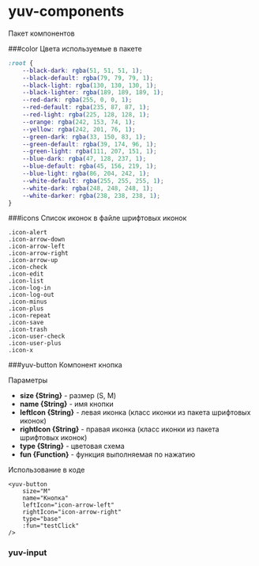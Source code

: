 # yuv-components
Пакет компонентов

###color
Цвета используемые в пакете
```css
:root {
    --black-dark: rgba(51, 51, 51, 1);
    --black-default: rgba(79, 79, 79, 1);
    --black-light: rgba(130, 130, 130, 1);
    --black-lighter: rgba(189, 189, 189, 1);
    --red-dark: rgba(255, 0, 0, 1);
    --red-default: rgba(235, 87, 87, 1);
    --red-light: rgba(225, 128, 128, 1);
    --orange: rgba(242, 153, 74, 1);
    --yellow: rgba(242, 201, 76, 1);
    --green-dark: rgba(33, 150, 83, 1);
    --green-default: rgba(39, 174, 96, 1);
    --green-light: rgba(111, 207, 151, 1);
    --blue-dark: rgba(47, 128, 237, 1);
    --blue-default: rgba(45, 156, 219, 1);
    --blue-light: rgba(86, 204, 242, 1);
    --white-default: rgba(255, 255, 255, 1);
    --white-dark: rgba(248, 248, 248, 1);
    --white-darker: rgba(238, 238, 238, 1);
}
```

###icons
Список иконок в файле шрифтовых иконок

```text
.icon-alert
.icon-arrow-down
.icon-arrow-left
.icon-arrow-right
.icon-arrow-up
.icon-check
.icon-edit
.icon-list
.icon-log-in
.icon-log-out
.icon-minus
.icon-plus
.icon-repeat
.icon-save
.icon-trash
.icon-user-check
.icon-user-plus
.icon-x
```

###yuv-button
Компонент кнопка

Параметры
 - <b>size {String}</b> - размер (S, M)
 - <b>name {String}</b> - имя кнопки
 - <b>leftIcon {String}</b> - левая иконка (класс иконки из пакета шрифтовых иконок)
 - <b>rightIcon {String}</b> - правая иконка (класс иконки из пакета шрифтовых иконок)
 - <b>type {String}</b> - цветовая схема
 - <b>fun {Function}</b> - функция выполняемая по нажатию

Использование в коде
```vue
<yuv-button
    size="M"
    name="Кнопка"
    leftIcon="icon-arrow-left"
    rightIcon="icon-arrow-right"
    type="base"
    :fun="testClick"
/>
```


### yuv-input
